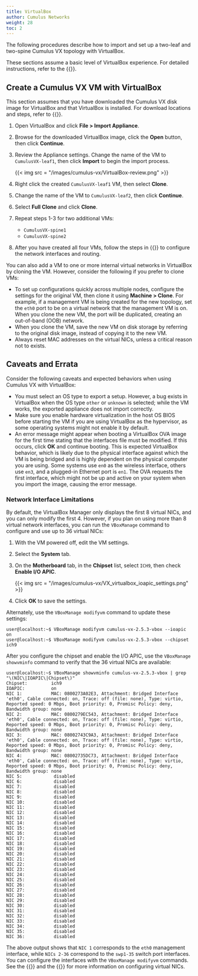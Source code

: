```yaml
---
title: VirtualBox
author: Cumulus Networks
weight: 28
toc: 2
---
```

The following procedures describe how to import and set up a two-leaf and two-spine Cumulus VX topology with VirtualBox.

These sections assume a basic level of VirtualBox experience. For detailed instructions, refer to the {{<exlink url="https://www.virtualbox.org/wiki/Documentation" text="VirtualBox documentation">}}.

## Create a Cumulus VX VM with VirtualBox

This section assumes that you have downloaded the Cumulus VX disk image for VirtualBox and that VirtualBox is installed. For download locations and steps, refer to {{<link url="Getting-Started" text="Getting Started">}}.

1. Open VirtualBox and click **File \> Import Appliance**.

2. Browse for the downloaded VirtualBox image, click the **Open** button, then click **Continue**.

3. Review the Appliance settings. Change the name of the VM to `CumulusVX-leaf1`, then click **Import** to begin the import process.  

   {{< img src = "/images/cumulus-vx/VirtualBox-review.png" >}}

4. Right click the created `CumulusVX-leaf1` VM, then select **Clone**.

5. Change the name of the VM to `CumulusVX-leaf2`, then click **Continue**.

6. Select **Full Clone** and click **Clone**.

7. Repeat steps 1-3 for two additional VMs:

   - `CumulusVX-spine1`
   - `CumulusVX-spine2`

8. After you have created all four VMs, follow the steps in {{<link url="Create-a-Two-Leaf-Two-Spine-Topology" text="Create a Two-Leaf, Two-Spine Topology">}} to configure the network interfaces and routing.

You can also add a VM to one or more internal virtual networks in VirtualBox by cloning the VM. However, consider the following if you prefer to clone VMs:

- To set up configurations quickly across multiple nodes, configure the settings for the original VM, then clone it using **Machine \> Clone**. For example, if a management VM is being created for the new topology, set the `eth0` port to be on a virtual network that the management VM is on. When you clone the new VM, the port will be duplicated, creating an out-of-band (OOB) network.
- When you clone the VM, save the new VM on disk storage by referring to the original disk image, instead of copying it to the new VM.
- Always reset MAC addresses on the virtual NICs, unless a critical reason not to exists.

## Caveats and Errata

Consider the following caveats and expected behaviors when using Cumulus VX with VirtualBox:

- You must select an OS type to export a setup. However, a bug exists in VirtualBox when the OS type `other` or `unknown` is selected; while the VM works, the exported appliance does not import correctly.
- Make sure you enable hardware virtualization in the host OS BIOS before starting the VM if you are using VirtualBox as the hypervisor, as some operating systems might not enable it by default.
- An error message might appear when booting a VirtualBox OVA image for the first time stating that the interfaces file must be modified. If this occurs, click **OK** and continue booting. This is expected VirtualBox behavior, which is likely due to the physical interface against which the VM is being bridged and is highly dependent on the physical computer you are using. Some systems use `en0` as the wireless interface, others use `en3`, and a plugged-in Ethernet port is `en1`. The OVA requests the first interface, which might not be up and active on your system when you import the image, causing the error message.

### Network Interface Limitations

By default, the VirtualBox Manager only displays the first 8 virtual NICs, and you can only modify the first 4. However, if you plan on using more than 8 virtual network interfaces, you can run the `VBoxManage` command to configure and use up to 36 virtual NICs:

1. With the VM powered off, edit the VM settings.

2. Select the **System** tab.

3. On the **Motherboard** tab, in the **Chipset** list, select `ICH9`, then check **Enable I/O APIC**.  

   {{< img src = "/images/cumulus-vx/VX_virtualbox_ioapic_settings.png" >}}

4. Click **OK** to save the settings.

Alternately, use the `VBoxManage modifyvm` command to update these settings:

```
user@localhost:~$ VBoxManage modifyvm cumulus-vx-2.5.3-vbox --ioapic on
user@localhost:~$ VBoxManage modifyvm cumulus-vx-2.5.3-vbox --chipset ich9
```

After you configure the chipset and enable the I/O APIC, use the `VBoxManage showvminfo` command to verify that the 36 virtual NICs are available:

```
user@localhost:~$ VBoxManage showvminfo cumulus-vx-2.5.3-vbox | grep "\(NIC\|IOAPIC\|Chipset\)"
Chipset:         ich9
IOAPIC:          on
NIC 1:           MAC: 0800273A02E3, Attachment: Bridged Interface 'eth0', Cable connected: on, Trace: off (file: none), Type: virtio, Reported speed: 0 Mbps, Boot priority: 0, Promisc Policy: deny, Bandwidth group: none
NIC 2:           MAC: 0800279EC543, Attachment: Bridged Interface 'eth0', Cable connected: on, Trace: off (file: none), Type: virtio, Reported speed: 0 Mbps, Boot priority: 0, Promisc Policy: deny, Bandwidth group: none
NIC 3:           MAC: 08002743C9A3, Attachment: Bridged Interface 'eth0', Cable connected: on, Trace: off (file: none), Type: virtio, Reported speed: 0 Mbps, Boot priority: 0, Promisc Policy: deny, Bandwidth group: none
NIC 4:           MAC: 08002735DC73, Attachment: Bridged Interface 'eth0', Cable connected: on, Trace: off (file: none), Type: virtio, Reported speed: 0 Mbps, Boot priority: 0, Promisc Policy: deny, Bandwidth group: none
NIC 5:            disabled
NIC 6:            disabled
NIC 7:            disabled
NIC 8:            disabled
NIC 9:            disabled
NIC 10:           disabled
NIC 11:           disabled
NIC 12:           disabled
NIC 13:           disabled
NIC 14:           disabled
NIC 15:           disabled
NIC 16:           disabled
NIC 17:           disabled
NIC 18:           disabled
NIC 19:           disabled
NIC 20:           disabled
NIC 21:           disabled
NIC 22:           disabled
NIC 23:           disabled
NIC 24:           disabled
NIC 25:           disabled
NIC 26:           disabled
NIC 27:           disabled
NIC 28:           disabled
NIC 29:           disabled
NIC 30:           disabled
NIC 31:           disabled
NIC 32:           disabled
NIC 33:           disabled
NIC 34:           disabled
NIC 35:           disabled
NIC 36:           disabled
```

The above output shows that `NIC 1` corresponds to the `eth0` management interface, while `NICs 2-36` correspond to the `swp1-35` switch port interfaces. You can configure the interfaces with the `VBoxManage modifyvm` commands. See the {{<exlink url="https://www.virtualbox.org/manual/ch06.html" text="VirtualBox networking documentation">}} and the {{<exlink url="https://www.virtualbox.org/manual/ch08.html#idp104314528" text="VBoxManage command reference">}} for more information on configuring virtual NICs.
